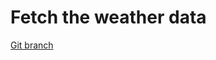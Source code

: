 # Fetch the weather data 


[Git branch](https://github.com/codiku/react-native-meteo/tree/004-EN-fetching-weather)